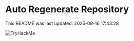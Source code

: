 # Auto Regenerate Repository

This README was last updated: 2025-08-16 17:43:28

 ![TryHackMe](https://tryhackme.com/badge/533634)